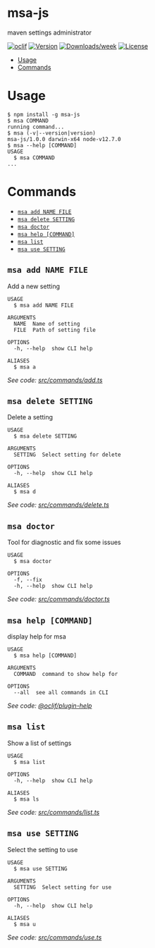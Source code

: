 msa-js
======

maven settings administrator

[![oclif](https://img.shields.io/badge/cli-oclif-brightgreen.svg)](https://oclif.io)
[![Version](https://img.shields.io/npm/v/msa-js.svg)](https://npmjs.org/package/msa-js)
[![Downloads/week](https://img.shields.io/npm/dw/msa-js.svg)](https://npmjs.org/package/msa-js)
[![License](https://img.shields.io/npm/l/msa-js.svg)](https://github.com/Gunmer/msa-js/blob/master/package.json)

<!-- toc -->
* [Usage](#usage)
* [Commands](#commands)
<!-- tocstop -->
# Usage
<!-- usage -->
```sh-session
$ npm install -g msa-js
$ msa COMMAND
running command...
$ msa (-v|--version|version)
msa-js/1.0.0 darwin-x64 node-v12.7.0
$ msa --help [COMMAND]
USAGE
  $ msa COMMAND
...
```
<!-- usagestop -->
# Commands
<!-- commands -->
* [`msa add NAME FILE`](#msa-add-name-file)
* [`msa delete SETTING`](#msa-delete-setting)
* [`msa doctor`](#msa-doctor)
* [`msa help [COMMAND]`](#msa-help-command)
* [`msa list`](#msa-list)
* [`msa use SETTING`](#msa-use-setting)

## `msa add NAME FILE`

Add a new setting

```
USAGE
  $ msa add NAME FILE

ARGUMENTS
  NAME  Name of setting
  FILE  Path of setting file

OPTIONS
  -h, --help  show CLI help

ALIASES
  $ msa a
```

_See code: [src/commands/add.ts](https://github.com/Gunmer/msa-js/blob/v1.0.0/src/commands/add.ts)_

## `msa delete SETTING`

Delete a setting

```
USAGE
  $ msa delete SETTING

ARGUMENTS
  SETTING  Select setting for delete

OPTIONS
  -h, --help  show CLI help

ALIASES
  $ msa d
```

_See code: [src/commands/delete.ts](https://github.com/Gunmer/msa-js/blob/v1.0.0/src/commands/delete.ts)_

## `msa doctor`

Tool for diagnostic and fix some issues

```
USAGE
  $ msa doctor

OPTIONS
  -f, --fix
  -h, --help  show CLI help
```

_See code: [src/commands/doctor.ts](https://github.com/Gunmer/msa-js/blob/v1.0.0/src/commands/doctor.ts)_

## `msa help [COMMAND]`

display help for msa

```
USAGE
  $ msa help [COMMAND]

ARGUMENTS
  COMMAND  command to show help for

OPTIONS
  --all  see all commands in CLI
```

_See code: [@oclif/plugin-help](https://github.com/oclif/plugin-help/blob/v2.2.1/src/commands/help.ts)_

## `msa list`

Show a list of settings

```
USAGE
  $ msa list

OPTIONS
  -h, --help  show CLI help

ALIASES
  $ msa ls
```

_See code: [src/commands/list.ts](https://github.com/Gunmer/msa-js/blob/v1.0.0/src/commands/list.ts)_

## `msa use SETTING`

Select the setting to use

```
USAGE
  $ msa use SETTING

ARGUMENTS
  SETTING  Select setting for use

OPTIONS
  -h, --help  show CLI help

ALIASES
  $ msa u
```

_See code: [src/commands/use.ts](https://github.com/Gunmer/msa-js/blob/v1.0.0/src/commands/use.ts)_
<!-- commandsstop -->
